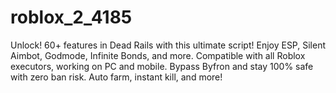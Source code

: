 # roblox_2_4185
Unlock! 60+ features in Dead Rails with this ultimate script! Enjoy ESP, Silent Aimbot, Godmode, Infinite Bonds, and more. Compatible with all Roblox executors, working on PC and mobile. Bypass Byfron and stay 100% safe with zero ban risk. Auto farm, instant kill, and more!
